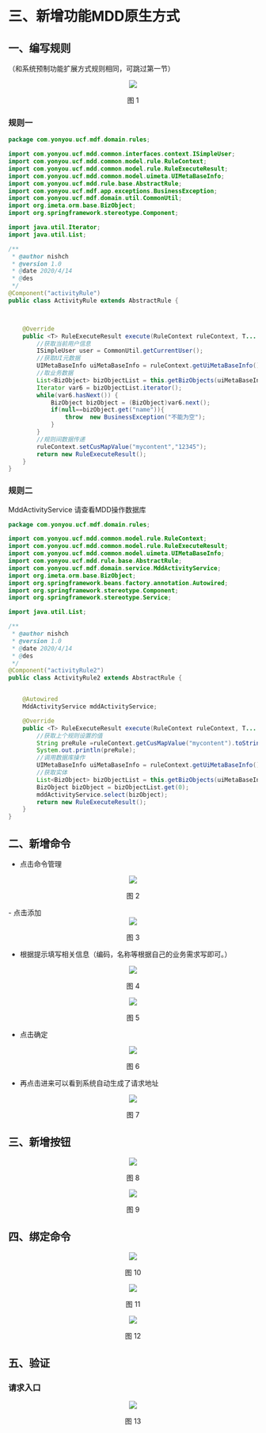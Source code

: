 # 三、新增功能MDD原生方式


## 一、编写规则
（和系统预制功能扩展方式规则相同，可跳过第一节）<br />

<div align=center>
<img src="/mybook/yonbuilder/professionallink/1-/images/add/1.jpeg"/>
</div>
<p align="center">图 1</p>

### 规则一


```java
package com.yonyou.ucf.mdf.domain.rules;

import com.yonyou.ucf.mdd.common.interfaces.context.ISimpleUser;
import com.yonyou.ucf.mdd.common.model.rule.RuleContext;
import com.yonyou.ucf.mdd.common.model.rule.RuleExecuteResult;
import com.yonyou.ucf.mdd.common.model.uimeta.UIMetaBaseInfo;
import com.yonyou.ucf.mdd.rule.base.AbstractRule;
import com.yonyou.ucf.mdf.app.exceptions.BusinessException;
import com.yonyou.ucf.mdf.domain.util.CommonUtil;
import org.imeta.orm.base.BizObject;
import org.springframework.stereotype.Component;

import java.util.Iterator;
import java.util.List;

/**
 * @author nishch
 * @version 1.0
 * @date 2020/4/14
 * @des
 */
@Component("activityRule")
public class ActivityRule extends AbstractRule {



    @Override
    public <T> RuleExecuteResult execute(RuleContext ruleContext, T... tObjs) throws Exception {
        //获取当前用户信息
        ISimpleUser user = CommonUtil.getCurrentUser();
        //获取UI元数据
        UIMetaBaseInfo uiMetaBaseInfo = ruleContext.getUiMetaBaseInfo();
        //取业务数据
        List<BizObject> bizObjectList = this.getBizObjects(uiMetaBaseInfo, ruleContext);
        Iterator var6 = bizObjectList.iterator();
        while(var6.hasNext()) {
            BizObject bizObject = (BizObject)var6.next();
            if(null==bizObject.get("name")){
                throw  new BusinessException("不能为空");
            }
        }
        //规则间数据传递
        ruleContext.setCusMapValue("mycontent","12345");
        return new RuleExecuteResult();
    }
}
```


### 规则二

MddActivityService 请查看MDD操作数据库

```java
package com.yonyou.ucf.mdf.domain.rules;

import com.yonyou.ucf.mdd.common.model.rule.RuleContext;
import com.yonyou.ucf.mdd.common.model.rule.RuleExecuteResult;
import com.yonyou.ucf.mdd.common.model.uimeta.UIMetaBaseInfo;
import com.yonyou.ucf.mdd.rule.base.AbstractRule;
import com.yonyou.ucf.mdf.domain.service.MddActivityService;
import org.imeta.orm.base.BizObject;
import org.springframework.beans.factory.annotation.Autowired;
import org.springframework.stereotype.Component;
import org.springframework.stereotype.Service;

import java.util.List;

/**
 * @author nishch
 * @version 1.0
 * @date 2020/4/14
 * @des
 */
@Component("activityRule2")
public class ActivityRule2 extends AbstractRule {


    @Autowired
    MddActivityService mddActivityService;

    @Override
    public <T> RuleExecuteResult execute(RuleContext ruleContext, T... tObjs) throws Exception {
        //获取上个规则设置的值
        String preRule =ruleContext.getCusMapValue("mycontent").toString();
        System.out.println(preRule);
        //调用数据库操作
        UIMetaBaseInfo uiMetaBaseInfo = ruleContext.getUiMetaBaseInfo();
        //获取实体
        List<BizObject> bizObjectList = this.getBizObjects(uiMetaBaseInfo, ruleContext);
        BizObject bizObject = bizObjectList.get(0);
        mddActivityService.select(bizObject);
        return new RuleExecuteResult();
    }
}
```


## 二、新增命令

- 点击命令管理

<div align=center>
<img src="/mybook/yonbuilder/professionallink/1-/images/add/2.png"/>
</div>
<p align="center">图 2</p>
- 点击添加

<div align=center>
<img src="/mybook/yonbuilder/professionallink/1-/images/add/3.png"/>
</div>
<p align="center">图 3</p>

- 根据提示填写相关信息（编码，名称等根据自己的业务需求写即可。）

<div align=center>
<img src="/mybook/yonbuilder/professionallink/1-/images/add/4.png"/>
</div>
<p align="center">图 4</p>

<div align=center>
<img src="/mybook/yonbuilder/professionallink/1-/images/add/5.png"/>
</div>
<p align="center">图 5</p>

- 点击确定

<div align=center>
<img src="/mybook/yonbuilder/professionallink/1-/images/add/6.png"/>
</div>
<p align="center">图 6</p>

- 再点击进来可以看到系统自动生成了请求地址

<div align=center>
<img src="/mybook/yonbuilder/professionallink/1-/images/add/7.png"/>
</div>
<p align="center">图 7</p>

## 三、新增按钮

<div align=center>
<img src="/mybook/yonbuilder/professionallink/1-/images/add/8.png"/>
</div>
<p align="center">图 8</p>

<div align=center>
<img src="/mybook/yonbuilder/professionallink/1-/images/add/9.png"/>
</div>
<p align="center">图 9</p>

## 四、绑定命令

<div align=center>
<img src="/mybook/yonbuilder/professionallink/1-/images/add/10.png"/>
</div>
<p align="center">图 10</p>

<div align=center>
<img src="/mybook/yonbuilder/professionallink/1-/images/add/11.png"/>
</div>
<p align="center">图 11</p>

<div align=center>
<img src="/mybook/yonbuilder/professionallink/1-/images/add/12.png"/>
</div>
<p align="center">图 12</p>

## 五、验证

### 请求入口

<div align=center>
<img src="/mybook/yonbuilder/professionallink/1-/images/add/13.png"/>
</div>
<p align="center">图 13</p>